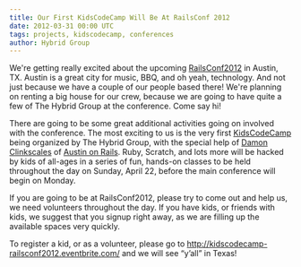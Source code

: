 ```yaml
---
title: Our First KidsCodeCamp Will Be At RailsConf 2012
date: 2012-03-31 00:00 UTC
tags: projects, kidscodecamp, conferences
author: Hybrid Group
---
```


We're getting really excited about the upcoming <a href="http://railsconf2012.com/" title="RailsConf 2012" target="_blank">RailsConf2012</a> in Austin, TX. Austin is a great city for music, BBQ, and oh yeah, technology. And not just because we have a couple of our people based there! We're planning on renting a big house for our crew, because we are going to have quite a few of The Hybrid Group at the conference. Come say hi!

There are going to be some great additional activities going on involved with the conference. The most exciting to us is the very first <a href="http://kidscodecamp.com/" title="KidsCodeCamp" target="_blank">KidsCodeCamp</a> being organized by The Hybrid Group, with the special help of <a href="https://twitter.com/#!/damon" title="Damon Clickscales" target="_blank">Damon Clinkscales</a> of <a href="http://railsconf.austinonrails.org/" title="Austin On Rails" target="_blank">Austin on Rails</a>. Ruby, Scratch, and lots more will be hacked by kids of all-ages in a series of fun, hands-on classes to be held throughout the day on Sunday, April 22, before the main conference will begin on Monday.

If you are going to be at RailsConf2012, please try to come out and help us, we need volunteers throughout the day. If you have kids, or friends with kids, we suggest that you signup right away, as we are filling up the available spaces very quickly.

To register a kid, or as a volunteer, please go to <a href="http://kidscodecamp-railsconf2012.eventbrite.com/" title="KidsCodeCamp - RailsConf2012" target="_blank"><a href="http://kidscodecamp-railsconf2012.eventbrite.com/">http://kidscodecamp-railsconf2012.eventbrite.com/</a></a> and we will see &#8220;y&#8217;all&#8221; in Texas!